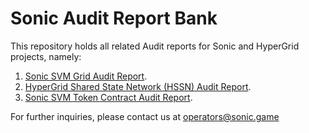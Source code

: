 # Sonic Audit Report Bank

This repository holds all related Audit reports for Sonic and HyperGrid projects, namely:

1. [Sonic SVM Grid Audit Report](https://github.com/mirrorworld-universe/reports/blob/master/Solana%20Hypergrid-SSC.pdf).
2. [HyperGrid Shared State Network (HSSN) Audit Report](https://github.com/mirrorworld-universe/reports/blob/master/Hypergrid%20SSN-SSC.pdf).
3. [Sonic SVM Token Contract Audit Report](https://github.com/mirrorworld-universe/reports/blob/master/Quantstamp_MirrorWorld_TokenVesting_FinalReport.pdf).

For further inquiries, please contact us at [operators@sonic.game](mailto:operators@sonic.game)
